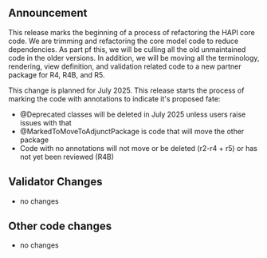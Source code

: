 ## Announcement

This release marks the beginning of a process of refactoring the HAPI core code.
We are trimming and refactoring the core model code to reduce dependencies. As part 
pf this, we will be culling all the old unmaintained code in the older versions. In
addition, we will be moving all the terminology, rendering, view definition, and 
validation related code to a new partner package for R4, R4B, and R5. 

This change is planned for July 2025. This release starts the process of marking the
code with annotations to indicate it's proposed fate:
- @Deprecated classes will be deleted in July 2025 unless users raise issues with that 
- @MarkedToMoveToAdjunctPackage is code that will move the other package
- Code with no annotations will not move or be deleted (r2-r4 + r5) or has not yet been reviewed (R4B)

## Validator Changes

* no changes

## Other code changes

* no changes